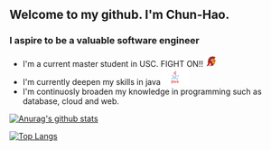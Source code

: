 ## Welcome to my github. I'm Chun-Hao.

### I aspire to be a valuable software engineer

* I'm a current master student in USC. FIGHT ON!! <img alt="trojan" src="https://github.com/ja841014/ja841014/blob/master/trojan.png" width="20">
* I'm currently deepen my skills in java<img alt="java" src="https://github.com/ja841014/ja841014/blob/master/java.png" width="50">
* I'm continuosly broaden my knowledge in programming such as database, cloud and web.

[![Anurag's github stats](https://github-readme-stats.vercel.app/api?username=ja841014&theme=dark)](https://github.com/anuraghazra/github-readme-stats)

[![Top Langs](https://github-readme-stats.vercel.app/api/top-langs/?username=ja841014&layout=compact)](https://github.com/anuraghazra/github-readme-stats)



[trojan]: <img alt="trojan" src="https://github.com/ja841014/ja841014/blob/master/trojan.png" width="25">